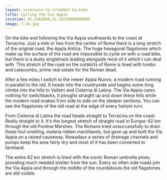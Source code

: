 ```yaml
---
layout: inverness-to-istanbul-by-bike
title: Cycling the Via Appia
location: 41.3362669,13.19710669999995
image: 7-14.jpg
---
```

On the bike and following the Via Appia southwards to the coast at Terracina. Just a mile or two from the center of Rome there is a long stretch of the original road, the Appia Antica. The huge hexagonal flagstones which make up the surface of the road are impossible to cycle on with a road bike, but there is a dusty singletrack leading alongside most of it which I can deal with. This stretch of the road on the outskirts of Rome is lined with tombs and catacombs, prime real estate for the Roman dead.

After a few miles I switch to the newer Appia Nuovo, a modern road running in parallel to the old. It heads into the countryside and begins some long climbs into the hills to Valletri and Cisterna di Latina. The Via Appia cares nothing for switchbacks, it ploughs straight up and down these hills while the modern road snakes from side to side on the steeper sections. You can see the flagstones of the old road at the edge of every hairpin turn.

From Cisterna di Latina the road heads straight to Terracina on the coast. Really straight to it. It's the longest stretch of straight road in Europe: 62 km through the old Pontine Marshes. The Romans tried unsuccessfully to drain these foul smelling, malaria ridden marshlands, but gave up and built the Via Appia on a raised causeway. Nowadays a series of drainage channels and pumps keep the area fairly dry and most of it has been converted to farmland.

The entire 62 km stretch is lined with the iconic Roman umbrella pines, providing much needed shelter from the sun. Every so often side roads join the Via Appia and through the middle of the roundabouts the old flagstones are still visible.